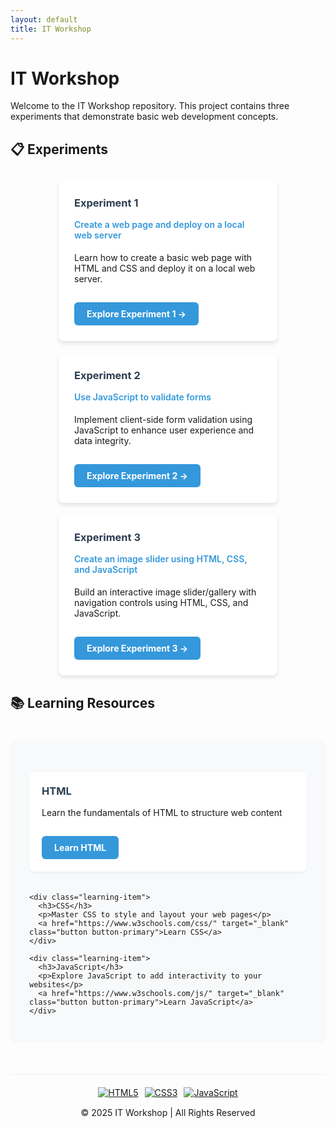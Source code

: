 ```yaml
---
layout: default
title: IT Workshop
---
```


# IT Workshop

Welcome to the IT Workshop repository. This project contains three experiments that demonstrate basic web development concepts.

## 📋 Experiments

<div class="experiments-container">
  <div class="experiment-card">
    <h3>Experiment 1</h3>
    <h4>Create a web page and deploy on a local web server</h4>
    <p>Learn how to create a basic web page with HTML and CSS and deploy it on a local web server.</p>
    <a href="Exp-1/README.html" class="button button-primary">Explore Experiment 1 →</a>
  </div>
  
  <div class="experiment-card">
    <h3>Experiment 2</h3>
    <h4>Use JavaScript to validate forms</h4>
    <p>Implement client-side form validation using JavaScript to enhance user experience and data integrity.</p>
    <a href="Exp-2/README.html" class="button button-primary">Explore Experiment 2 →</a>
  </div>
  
  <div class="experiment-card">
    <h3>Experiment 3</h3>
    <h4>Create an image slider using HTML, CSS, and JavaScript</h4>
    <p>Build an interactive image slider/gallery with navigation controls using HTML, CSS, and JavaScript.</p>
    <a href="Exp-3/README.html" class="button button-primary">Explore Experiment 3 →</a>
  </div>
</div>

<style>
.experiments-container {
  display: flex;
  flex-wrap: wrap;
  gap: 20px;
  justify-content: center;
  margin: 30px 0;
}

.experiment-card {
  background: #fff;
  border-radius: 8px;
  box-shadow: 0 4px 6px rgba(0,0,0,0.1);
  padding: 25px;
  width: 300px;
  transition: transform 0.3s ease, box-shadow 0.3s ease;
}

.experiment-card:hover {
  transform: translateY(-5px);
  box-shadow: 0 8px 15px rgba(0,0,0,0.1);
}

.experiment-card h3 {
  color: #2c3e50;
  margin-top: 0;
}

.experiment-card h4 {
  color: #3498db;
  margin-top: 10px;
  font-weight: 600;
}

.button {
  display: inline-block;
  padding: 10px 20px;
  border-radius: 6px;
  text-decoration: none;
  font-weight: bold;
  margin-top: 15px;
  transition: all 0.3s ease;
}

.button-primary {
  background: #3498db;
  color: white;
}

.button-primary:hover {
  background: #2980b9;
  box-shadow: 0 4px 8px rgba(0,0,0,0.2);
}

.learning-section {
  background: #f8f9fa;
  border-radius: 8px;
  padding: 30px;
  margin: 40px 0;
}

.learning-grid {
  display: grid;
  grid-template-columns: repeat(auto-fit, minmax(250px, 1fr));
  gap: 20px;
  margin-top: 20px;
}

.learning-item {
  background: white;
  border-radius: 8px;
  padding: 20px;
  box-shadow: 0 2px 4px rgba(0,0,0,0.05);
}

.learning-item h3 {
  margin-top: 0;
  color: #2c3e50;
}

.footer {
  margin-top: 50px;
  padding-top: 20px;
  border-top: 1px solid #eee;
  text-align: center;
}

.tech-badges {
  display: flex;
  justify-content: center;
  gap: 10px;
  margin-bottom: 15px;
}
</style>

## 📚 Learning Resources

<div class="learning-section">
  <div class="learning-grid">
    <div class="learning-item">
      <h3>HTML</h3>
      <p>Learn the fundamentals of HTML to structure web content</p>
      <a href="https://www.w3schools.com/html/" target="_blank" class="button button-primary">Learn HTML</a>
    </div>
    
    <div class="learning-item">
      <h3>CSS</h3>
      <p>Master CSS to style and layout your web pages</p>
      <a href="https://www.w3schools.com/css/" target="_blank" class="button button-primary">Learn CSS</a>
    </div>
    
    <div class="learning-item">
      <h3>JavaScript</h3>
      <p>Explore JavaScript to add interactivity to your websites</p>
      <a href="https://www.w3schools.com/js/" target="_blank" class="button button-primary">Learn JavaScript</a>
    </div>
  </div>
</div>

<div class="footer">
  <div class="tech-badges">
    <a href="https://developer.mozilla.org/en-US/docs/Web/HTML"><img src="https://img.shields.io/badge/HTML5-E34F26?style=flat-square&logo=html5&logoColor=white" alt="HTML5"></a>
    <a href="https://developer.mozilla.org/en-US/docs/Web/CSS"><img src="https://img.shields.io/badge/CSS3-1572B6?style=flat-square&logo=css3&logoColor=white" alt="CSS3"></a>
    <a href="https://developer.mozilla.org/en-US/docs/Web/JavaScript"><img src="https://img.shields.io/badge/JavaScript-F7DF1E?style=flat-square&logo=javascript&logoColor=black" alt="JavaScript"></a>
  </div>
  <p>&copy; 2025 IT Workshop | All Rights Reserved</p>
</div>
